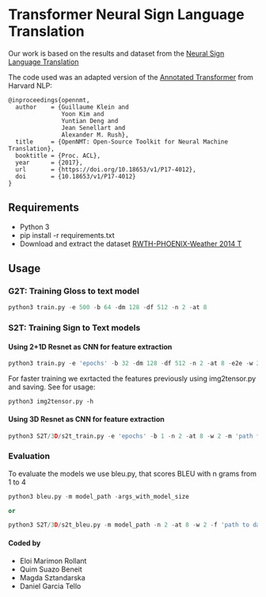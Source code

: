 # Transformer Neural Sign Language Translation

Our work is based on the results and dataset from the [Neural Sign Language Translation](https://www-i6.informatik.rwth-aachen.de/publications/download/1064/CamgozCihanHadfieldSimonKollerOscarNeyHermannBowdenRichard--NeuralSignLanguageTranslation--2018.pdf)

The code used was an adapted version of the [Annotated Transformer](https://nlp.seas.harvard.edu/2018/04/03/attention.html) from Harvard NLP:

```
@inproceedings{opennmt,
  author    = {Guillaume Klein and
               Yoon Kim and
               Yuntian Deng and
               Jean Senellart and
               Alexander M. Rush},
  title     = {OpenNMT: Open-Source Toolkit for Neural Machine Translation},
  booktitle = {Proc. ACL},
  year      = {2017},
  url       = {https://doi.org/10.18653/v1/P17-4012},
  doi       = {10.18653/v1/P17-4012}
}
```

## Requirements
- Python 3
- pip install -r requirements.txt
- Download and extract the dataset [RWTH-PHOENIX-Weather 2014 T](https://www-i6.informatik.rwth-aachen.de/~koller/RWTH-PHOENIX-2014-T/)

## Usage

### G2T: Training Gloss to text model  

```python
python3 train.py -e 500 -b 64 -dm 128 -df 512 -n 2 -at 8
```
### S2T: Training Sign to Text models

#### Using 2+1D Resnet as CNN for feature extraction
```python
python3 train.py -e 'epochs' -b 32 -dm 128 -df 512 -n 2 -at 8 -e2e -w 2 -features-path 'path to extracted features from images'
```
For faster training we exrtacted the features previously using img2tensor.py and saving. See for usage:
```
python3 img2tensor.py -h
```
#### Using 3D Resnet as CNN for feature extraction
```python
python3 S2T/3D/s2t_train.py -e 'epochs' -b 1 -n 2 -at 8 -w 2 -m 'path to pretrained 3d resnet' -f 'path to dataset' -o 'output path'
```

### Evaluation

To evaluate the models we use bleu.py, that scores BLEU with n grams from 1 to 4

```python
python3 bleu.py -m model_path -args_with_model_size

or

python3 S2T/3D/s2t_bleu.py -m model_path -n 2 -at 8 -w 2 -f 'path to dataset'
```

#### Coded by
- Eloi Marimon Rollant
- Quim Suazo Beneit
- Magda Sztandarska
- Daniel Garcia Tello
